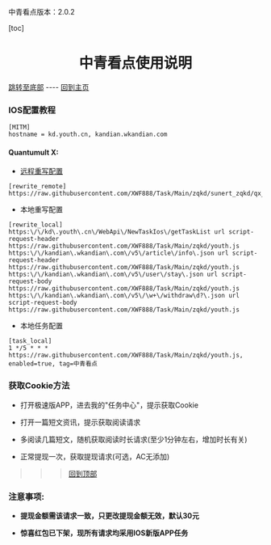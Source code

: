 中青看点版本：2.0.2

  [toc]  

 # <center> 中青看点使用说明 </center>

 [跳转至底部](#注意事项)  ----  [回到主页](https://github.com/XWF888/Task/tree/Main/zqkd/sunert_zqkd)

### IOS配置教程
 ```
[MITM]
hostname = kd.youth.cn, kandian.wkandian.com 
 ```

#### Quantumult X:
   * [远程重写配置](https://raw.githubusercontent.com/XWF888/Task/Main/zqkd/sunert_zqkd/qx_rewite.txt)
   
```
[rewrite_remote]
https://raw.githubusercontent.com/XWF888/Task/Main/zqkd/sunert_zqkd/qx_rewite.txt
```
   * 本地重写配置
   
```
[rewrite_local]
https:\/\/kd\.youth\.cn\/WebApi\/NewTaskIos\/getTaskList url script-request-header https://raw.githubusercontent.com/XWF888/Task/Main/zqkd/youth.js
https:\/\/kandian\.wkandian\.com\/v5\/article\/info\.json url script-request-header https://raw.githubusercontent.com/XWF888/Task/Main/zqkd/youth.js
https:\/\/kandian\.wkandian\.com\/v5\/user\/stay\.json url script-request-body https://raw.githubusercontent.com/XWF888/Task/Main/zqkd/youth.js
https:\/\/kandian\.wkandian\.com\/v5\/\w+\/withdraw\d?\.json url script-request-body https://raw.githubusercontent.com/XWF888/Task/Main/zqkd/youth.js
```
   * 本地任务配置
   
```
[task_local]
1 */5 * * * https://raw.githubusercontent.com/XWF888/Task/Main/zqkd/youth.js, enabled=true, tag=中青看点
```
###  获取Cookie方法
  * 打开极速版APP，进去我的"任务中心"，提示获取Cookie
  - 打开一篇短文资讯，提示获取阅读请求
  * 多阅读几篇短文，随机获取阅读时长请求(至少1分钟左右，增加时长有关)
  - 正常提现一次，获取提现请求(可选，AC无添加)
  
 >>> [回到顶部](#IOS配置教程)

 
### 注意事项:
 - __提现金额需该请求一致，只更改提现金额无效，默认30元__
 
 * __惊喜红包已下架，现所有请求均采用IOS新版APP任务__
